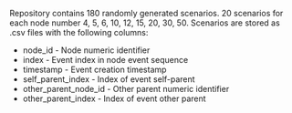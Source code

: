Repository contains 180 randomly generated scenarios. 20 scenarios for each node number 4, 5, 6, 10, 12, 15, 20, 30, 50.
Scenarios are stored as .csv files with the following columns:  

* node_id - Node numeric identifier
* index - Event index in node event sequence 
* timestamp - Event creation timestamp
* self_parent_index - Index of event self-parent
* other_parent_node_id - Other parent numeric identifier
* other_parent_index - Index of event other parent
